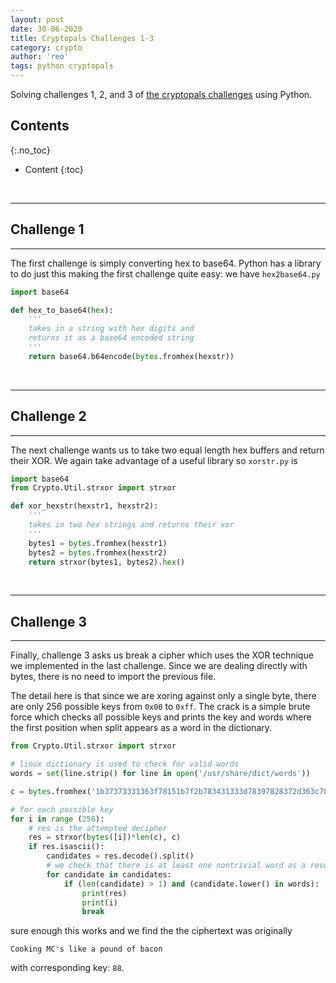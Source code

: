 ```yaml
---
layout: post
date: 30-06-2020
title: Cryptopals Challenges 1-3
category: crypto
author: 'reo'
tags: python cryptopals
---
```


Solving challenges 1, 2, and 3 of [the cryptopals challenges](https://cryptopals.com/) using Python.

## Contents
{:.no_toc}

* Content
{:toc}

<br>

***

## Challenge 1

***

The first challenge is simply converting hex to base64. Python has a library to do just this
making the first challenge quite easy: we have `hex2base64.py`

```python
import base64

def hex_to_base64(hex):
    '''
    takes in a string with hex digits and
    returns it as a base64 encoded string
    '''
    return base64.b64encode(bytes.fromhex(hexstr))
```

<br>

***

## Challenge 2

***

The next challenge wants us to take two equal length hex buffers and return their XOR. We again take
advantage of a useful library so `xorstr.py` is

```python
import base64
from Crypto.Util.strxor import strxor

def xor_hexstr(hexstr1, hexstr2):
    '''
    takes in two hex strings and returns their xor
    '''
    bytes1 = bytes.fromhex(hexstr1)
    bytes2 = bytes.fromhex(hexstr2)
    return strxor(bytes1, bytes2).hex()
```

<br>

***

## Challenge 3

***

Finally, challenge 3 asks us break a cipher which uses the XOR technique we implemented in the last challenge.
Since we are dealing directly with bytes, there is no need to import the previous file.

The detail here is that since we are xoring against only a single byte, there are only 256 possible
keys from `0x00` to `0xff`. The crack is a simple brute force which checks all possible keys and prints
the key and words where the first position when split appears as a word in the dictionary.

```python
from Crypto.Util.strxor import strxor

# linux dictionary is used to check for valid words
words = set(line.strip() for line in open('/usr/share/dict/words'))

c = bytes.fromhex('1b37373331363f78151b7f2b783431333d78397828372d363c78373e783a393b3736')

# for each possible key
for i in range (256):
    # res is the attempted decipher
    res = strxor(bytes([i])*len(c), c)
    if res.isascii():
        candidates = res.decode().split()
        # we check that there is at least one nontrivial word as a result
        for candidate in candidates:
            if (len(candidate) > 1) and (candidate.lower() in words):
                print(res)
                print(i)
                break
```

sure enough this works and we find the the ciphertext was originally

`Cooking MC's like a pound of bacon`

with corresponding key: `88`.

